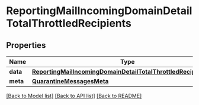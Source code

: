# ReportingMailIncomingDomainDetailTotalThrottledRecipients

## Properties
Name | Type | Description | Notes
------------ | ------------- | ------------- | -------------
**data** | [**ReportingMailIncomingDomainDetailTotalThrottledRecipientsData**](ReportingMailIncomingDomainDetailTotalThrottledRecipientsData.md) |  | [optional] 
**meta** | [**QuarantineMessagesMeta**](QuarantineMessagesMeta.md) |  | [optional] 

[[Back to Model list]](../README.md#documentation-for-models) [[Back to API list]](../README.md#documentation-for-api-endpoints) [[Back to README]](../README.md)

